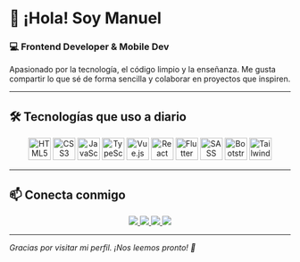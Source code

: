 # 👋 ¡Hola! Soy Manuel

### 💻 Frontend Developer & Mobile Dev  
Apasionado por la tecnología, el código limpio y la enseñanza. Me gusta compartir lo que sé de forma sencilla y colaborar en proyectos que inspiren.

---

## 🛠️ Tecnologías que uso a diario

<div align="center">
  <img src="https://cdn.jsdelivr.net/gh/devicons/devicon/icons/html5/html5-original.svg" height="40" alt="HTML5" />
  <img src="https://cdn.jsdelivr.net/gh/devicons/devicon/icons/css3/css3-original.svg" height="40" alt="CSS3" />
  <img src="https://cdn.jsdelivr.net/gh/devicons/devicon/icons/javascript/javascript-original.svg" height="40" alt="JavaScript" />
  <img src="https://cdn.jsdelivr.net/gh/devicons/devicon/icons/typescript/typescript-original.svg" height="40" alt="TypeScript" />
  <img src="https://cdn.jsdelivr.net/gh/devicons/devicon/icons/vuejs/vuejs-original.svg" height="40" alt="Vue.js" />
  <img src="https://cdn.jsdelivr.net/gh/devicons/devicon/icons/react/react-original.svg" height="40" alt="React" />
  <img src="https://cdn.jsdelivr.net/gh/devicons/devicon/icons/flutter/flutter-original.svg" height="40" alt="Flutter" />
  <img src="https://cdn.jsdelivr.net/gh/devicons/devicon/icons/sass/sass-original.svg" height="40" alt="SASS" />
  <img src="https://cdn.jsdelivr.net/gh/devicons/devicon/icons/bootstrap/bootstrap-original.svg" height="40" alt="Bootstrap" />
  <img src="https://cdn.jsdelivr.net/gh/devicons/devicon/icons/tailwindcss/tailwindcss-plain.svg" height="40" alt="Tailwind CSS" />
</div>

---

## 📫 Conecta conmigo

<div align="center">
  <a href="https://tu-portafolio.com" target="_blank">
    <img src="https://img.shields.io/badge/🌐%20Portafolio-000?style=for-the-badge&logo=google-chrome&logoColor=white" />
  </a>
  <a href="https://discord.com/users/tuusuario" target="_blank">
    <img src="https://img.shields.io/badge/💬%20Discord-5865F2?style=for-the-badge&logo=discord&logoColor=white" />
  </a>
  <a href="mailto:manuel@email.com">
    <img src="https://img.shields.io/badge/✉️%20Gmail-D14836?style=for-the-badge&logo=gmail&logoColor=white" />
  </a>
  <a href="https://linkedin.com/in/tuusuario" target="_blank">
    <img src="https://img.shields.io/badge/💼%20LinkedIn-0077B5?style=for-the-badge&logo=linkedin&logoColor=white" />
  </a>
</div>

---

_Gracias por visitar mi perfil. ¡Nos leemos pronto! 🚀_
